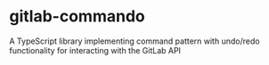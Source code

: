 # gitlab-commando
A TypeScript library implementing command pattern with undo/redo functionality for interacting with the GitLab API
